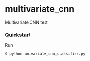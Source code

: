 # multivariate_cnn
Multivariate CNN test

### Quickstart
Run
```bash
$ python univariate_cnn_classifier.py
```
